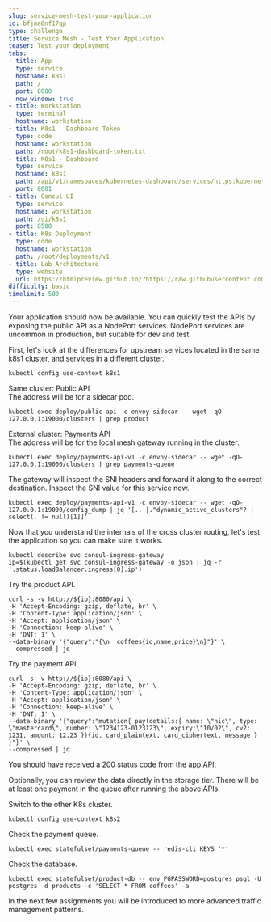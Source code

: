```yaml
---
slug: service-mesh-test-your-application
id: bfjma8nf17qp
type: challenge
title: Service Mesh - Test Your Application
teaser: Test your deployment
tabs:
- title: App
  type: service
  hostname: k8s1
  path: /
  port: 8080
  new_window: true
- title: Workstation
  type: terminal
  hostname: workstation
- title: K8s1 - Dashboard Token
  type: code
  hostname: workstation
  path: /root/k8s1-dashboard-token.txt
- title: K8s1 - Dashboard
  type: service
  hostname: k8s1
  path: /api/v1/namespaces/kubernetes-dashboard/services/https:kubernetes-dashboard:/proxy/
  port: 8001
- title: Consul UI
  type: service
  hostname: workstation
  path: /ui/k8s1
  port: 8500
- title: K8s Deployment
  type: code
  hostname: workstation
  path: /root/deployments/v1
- title: Lab Architecture
  type: website
  url: https://htmlpreview.github.io/?https://raw.githubusercontent.com/hashicorp/field-workshops-consul/master/instruqt-tracks/consul-life-of-a-developer/assets/diagrams/diagrams.html
difficulty: basic
timelimit: 500
---
```

Your application should now be available. You can quickly test the APIs by exposing the public API as a NodePort services.
NodePort services are uncommon in production, but suitable for dev and test. <br>

First, let's look at the differences for upstream services located in the same k8s1 cluster, and services in a different cluster. <br>

```
kubectl config use-context k8s1
```

Same cluster: Public API <br>
The address will be for a sidecar pod. <br>

```
kubectl exec deploy/public-api -c envoy-sidecar -- wget -qO- 127.0.0.1:19000/clusters | grep product
```

External cluster: Payments API <br>
The address will be for the local mesh gateway running in the cluster. <br>

```
kubectl exec deploy/payments-api-v1 -c envoy-sidecar -- wget -qO- 127.0.0.1:19000/clusters | grep payments-queue
```

The gateway will inspect the SNI headers and forward it along to the correct destination.
Inspect the SNI value for this service now. <br>

```
kubectl exec deploy/payments-api-v1 -c envoy-sidecar -- wget -qO- 127.0.0.1:19000/config_dump | jq '[.. |."dynamic_active_clusters"? | select(. != null)[1]]'
```

Now that you understand the internals of the cross cluster routing, let's test the application so you can make sure it works. <br>

```
kubectl describe svc consul-ingress-gateway
ip=$(kubectl get svc consul-ingress-gateway -o json | jq -r '.status.loadBalancer.ingress[0].ip')
```

Try the product API. <br>

```
curl -s -v http://${ip}:8080/api \
-H 'Accept-Encoding: gzip, deflate, br' \
-H 'Content-Type: application/json' \
-H 'Accept: application/json' \
-H 'Connection: keep-alive' \
-H 'DNT: 1' \
--data-binary '{"query":"{\n  coffees{id,name,price}\n}"}' \
--compressed | jq
```

Try the payment API. <br>

```
curl -s -v http://${ip}:8080/api \
-H 'Accept-Encoding: gzip, deflate, br' \
-H 'Content-Type: application/json' \
-H 'Accept: application/json' \
-H 'Connection: keep-alive' \
-H 'DNT: 1' \
--data-binary '{"query":"mutation{ pay(details:{ name: \"nic\", type: \"mastercard\", number: \"1234123-0123123\", expiry:\"10/02\", cv2: 1231, amount: 12.23 }){id, card_plaintext, card_ciphertext, message } }"}' \
--compressed | jq
```

You should have received a 200 status code from the app API.  <br>

Optionally, you can review the data directly in the storage tier.
There will be at least one payment in the queue after running the above APIs.

Switch to the other K8s cluster. <br>

```
kubectl config use-context k8s2
```

Check the payment queue. <br>

```
kubectl exec statefulset/payments-queue -- redis-cli KEYS '*'
```

Check the database. <br>

```
kubectl exec statefulset/product-db -- env PGPASSWORD=postgres psql -U postgres -d products -c 'SELECT * FROM coffees' -a
```

In the next few assignments you will be introduced to more advanced traffic management patterns.
